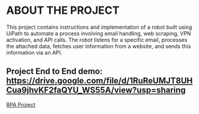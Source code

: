 # ABOUT THE PROJECT

This project contains instructions and implementation of a robot built using UiPath to automate a process involving email handling, web scraping, VPN activation, and API calls. The robot listens for a specific email, processes the attached data, fetches user information from a website, and sends this information via an API.

## Project End to End demo: https://drive.google.com/file/d/1RuReUMJT8UHCua9jhvKF2faQYU_WS55A/view?usp=sharing
[RPA Project](https://drive.google.com/file/d/1RuReUMJT8UHCua9jhvKF2faQYU_WS55A/view?usp=sharing)



